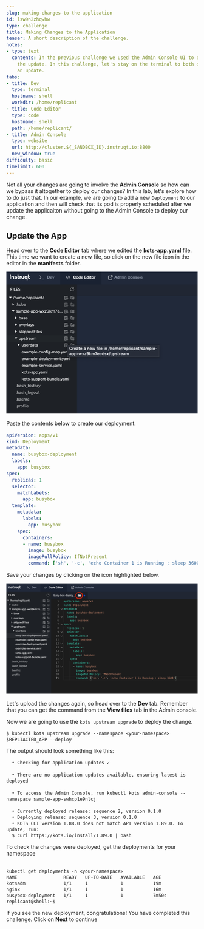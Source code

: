```yaml
---
slug: making-changes-to-the-application
id: lsw9n2zhqwhw
type: challenge
title: Making Changes to the Application
teaser: A short description of the challenge.
notes:
- type: text
  contents: In the previous challenge we used the Admin Console UI to deploy and validate
    the update. In this challenge, let's stay on the terminal to both deploy and validate
    an update.
tabs:
- title: Dev
  type: terminal
  hostname: shell
  workdir: /home/replicant
- title: Code Editor
  type: code
  hostname: shell
  path: /home/replicant/
- title: Admin Console
  type: website
  url: http://cluster.${_SANDBOX_ID}.instruqt.io:8800
  new_window: true
difficulty: basic
timelimit: 600
---
```


Not all your changes are going to involve the **Admin Console** so how can we bypass it altogether to deploy our changes? In this lab, let's explore how to do just that. In our example, we are going to add a new `Deployment` to our application and then will check that its pod is properly scheduled after we update the applicaiton without going to the Admin Console to deploy our change.

## Update the App

Head over to the **Code Editor** tab where we edited the **kots-app.yaml** file. This time we want to create a new file, so click on the new file icon in the editor in the **manifests** folder.

<p align="center"><img src="../assets/rdk-new-file.png" width=600></img></p>

Paste the contents below to create our deployment.

```yaml
apiVersion: apps/v1
kind: Deployment
metadata:
  name: busybox-deployment
  labels:
    app: busybox
spec:
  replicas: 1
  selector:
    matchLabels:
      app: busybox
  template:
    metadata:
      labels:
        app: busybox
    spec:
      containers:
      - name: busybox
        image: busybox
        imagePullPolicy: IfNotPresent
        command: ['sh', '-c', 'echo Container 1 is Running ; sleep 3600']
```

Save your changes by clicking on the icon highlighted below.

<p align="center"><img src="../assets/rdk-save-file.png" width=600></img></p>

Let's upload the changes again, so head over to the **Dev** tab. Remember that you can get the command from the **View files** tab in the Admin console.

Now we are going to use the `kots upstream upgrade` to deploy the change.

```shell
$ kubectl kots upstream upgrade --namespace <your-namespace> $REPLIACTED_APP --deploy
```

The output should look something like this:

```
  • Checking for application updates ✓

  • There are no application updates available, ensuring latest is deployed

  • To access the Admin Console, run kubectl kots admin-console --namespace sample-app-swhcp1e9nlcj

  • Currently deployed release: sequence 2, version 0.1.0
  • Deploying release: sequence 3, version 0.1.0
  • KOTS CLI version 1.88.0 does not match API version 1.89.0. To update, run:
  $ curl https://kots.io/install/1.89.0 | bash
```

To check the changes were deployed, get the deployments for your namespace

```shell

kubectl get deployments -n <your-namespace>
NAME                 READY   UP-TO-DATE   AVAILABLE   AGE
kotsadm              1/1     1            1           19m
nginx                1/1     1            1           16m
busybox-deployment   1/1     1            1           7m50s
replicant@shell:~$
```

If you see the new deployment, congratulations! You have completed this challenge. Click on **Next** to continue

